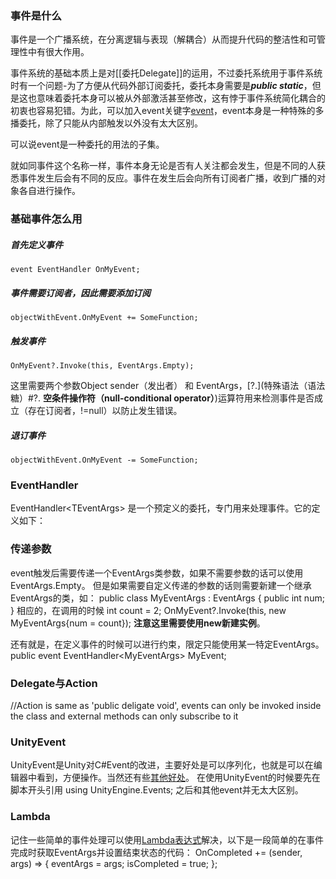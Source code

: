 ### 事件是什么
事件是一个广播系统，在分离逻辑与表现（解耦合）从而提升代码的整洁性和可管理性中有很大作用。

事件系统的基础本质上是对[[委托Delegate]]的运用，不过委托系统用于事件系统时有一个问题-为了方便从代码外部订阅委托，委托本身需要是***public static***，但是这也意味着委托本身可以被从外部激活甚至修改，这有悖于事件系统简化耦合的初衷也容易犯错。为此，可以加入event关键字[event](关键字#Event事件)，event本身是一种特殊的多播委托，除了只能从内部触发以外没有太大区别。

可以说event是一种委托的用法的子集。

就如同事件这个名称一样，事件本身无论是否有人关注都会发生，但是不同的人获悉事件发生后会有不同的反应。事件在发生后会向所有订阅者广播，收到广播的对象各自进行操作。

### 基础事件怎么用
##### 首先定义事件
	event EventHandler OnMyEvent;

##### 事件需要订阅者，因此需要添加订阅
	objectWithEvent.OnMyEvent += SomeFunction;

##### 触发事件
	OnMyEvent?.Invoke(this, EventArgs.Empty);
这里需要两个参数Object sender（发出者） 和 EventArgs，[?.](特殊语法（语法糖）#?. **空条件操作符（null-conditional operator）**)运算符用来检测事件是否成立（存在订阅者，!=null）以防止发生错误。

##### 退订事件
	objectWithEvent.OnMyEvent -= SomeFunction;

### EventHandler
EventHandler<TEventArgs\> 是一个预定义的委托，专门用来处理事件。它的定义如下：

### 传递参数
event触发后需要传递一个EventArgs类参数，如果不需要参数的话可以使用EventArgs.Empty。
但是如果需要自定义传递的参数的话则需要新建一个继承EventArgs的类，如：
	public class MyEventArgs : EventArgs
    {
        public int num;
    }
相应的，在调用的时候
	int count = 2;
	OnMyEvent?.Invoke(this, new MyEventArgs{num = count});
**注意这里需要使用new新建实例**。

还有就是，在定义事件的时候可以进行约束，限定只能使用某一特定EventArgs。
	public event EventHandler<MyEventArgs\> MyEvent;

### Delegate与Action
//Action is same as 'public deligate void', events can only be invoked inside the class and external methods can only subscribe to it

### UnityEvent
UnityEvent是Unity对C#Event的改进，主要好处是可以序列化，也就是可以在编辑器中看到，方便操作。当然还有些[其他好处](https://mycroftcooper.github.io/2021/03/21/Unity%E4%B8%AD%E7%9A%84%E4%BA%8B%E4%BB%B6/#3-3-UnityEvent%E7%9A%84%E4%BD%BF%E7%94%A8)。
在使用UnityEvent的时候要先在脚本开头引用
	using UnityEngine.Events;
之后和其他event并无太大区别。

### Lambda
记住一些简单的事件处理可以使用[Lambda表达式](特殊语法（语法糖）#>=Lambda表达式])解决，以下是一段简单的在事件完成时获取EventArgs并设置结束状态的代码：
	OnCompleted += (sender, args) =>
            {
                eventArgs = args;
                isCompleted = true;
            };
